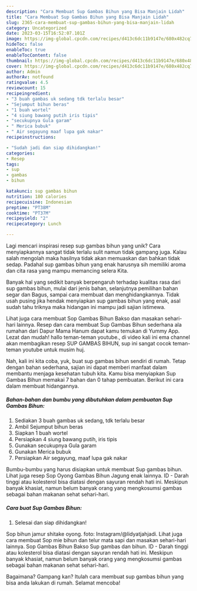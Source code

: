 ```yaml
---
description: "Cara Membuat Sup Gambas Bihun yang Bisa Manjain Lidah"
title: "Cara Membuat Sup Gambas Bihun yang Bisa Manjain Lidah"
slug: 2365-cara-membuat-sup-gambas-bihun-yang-bisa-manjain-lidah
category: Uncategorized
date: 2023-03-15T16:52:07.101Z
image: https://img-global.cpcdn.com/recipes/d413c6dc11b9147e/680x482cq70/sup-gambas-bihun-foto-resep-utama.jpg
hideToc: false
enableToc: true
enableTocContent: false
thumbnail: https://img-global.cpcdn.com/recipes/d413c6dc11b9147e/680x482cq70/sup-gambas-bihun-foto-resep-utama.jpg
cover: https://img-global.cpcdn.com/recipes/d413c6dc11b9147e/680x482cq70/sup-gambas-bihun-foto-resep-utama.jpg
author: Admin
authorAv: notfound
ratingvalue: 4.5
reviewcount: 15
recipeingredient:
- "3 buah gambas uk sedang tdk terlalu besar"
- "Sejumput bihun beras"
- "1 buah wortel"
- "4 siung bawang putih iris tipis"
- "secukupnya Gula garam"
- " Merica bubuk"
- " Air segayung maaf lupa gak nakar"
recipeinstructions:

- "Sudah jadi dan siap dihidangkan!"
categories:
- Resep
tags:
- sup
- gambas
- bihun

katakunci: sup gambas bihun 
nutrition: 180 calories
recipecuisine: Indonesian
preptime: "PT38M"
cooktime: "PT37M"
recipeyield: "2"
recipecategory: Lunch

---
```





Lagi mencari inspirasi resep sup gambas bihun yang unik? Cara menyiapkannya sangat tidak terlalu sulit namun tidak gampang juga. Kalau salah mengolah maka hasilnya tidak akan memuaskan dan bahkan tidak sedap. Padahal sup gambas bihun yang enak harusnya sih memiliki aroma dan cita rasa yang mampu memancing selera Kita.





Banyak hal yang sedikit banyak berpengaruh terhadap kualitas rasa dari sup gambas bihun, mulai dari jenis bahan, selanjutnya pemilihan bahan segar dan Bagus, sampai cara membuat dan menghidangkannya. Tidak usah pusing jika hendak menyiapkan sup gambas bihun yang enak,      asal sudah tahu triknya maka hidangan ini mampu jadi sajian istimewa.














Lihat juga cara membuat Sop Gambas Bihun Bakso dan masakan sehari-hari lainnya. Resep dan cara membuat Sup Gambas Bihun sederhana ala rumahan dari Dapur Mama Hanum dapat kamu temukan di Yummy App. Lezat dan mudah! hallo teman-teman youtube., di video kali ini ema channel akan membagikan resep SUP GAMBAS BIHUN, sup ini sangat cocok teman-teman youtube untuk musim huj.






Nah, kali ini kita coba, yuk, buat sup gambas bihun sendiri di rumah. Tetap dengan bahan sederhana, sajian ini dapat memberi manfaat dalam membantu menjaga kesehatan tubuh kita. Kamu bisa menyiapkan Sup Gambas Bihun memakai 7 bahan dan 0 tahap pembuatan. Berikut ini cara dalam membuat hidangannya.

<!--inarticleads1-->

##### Bahan-bahan dan bumbu yang dibutuhkan dalam pembuatan Sup Gambas Bihun:

1. Sediakan 3 buah gambas uk sedang, tdk terlalu besar
1. Ambil Sejumput bihun beras
1. Siapkan 1 buah wortel
1. Persiapkan 4 siung bawang putih, iris tipis
1. Gunakan secukupnya Gula garam
1. Gunakan  Merica bubuk
1. Persiapkan  Air segayung, maaf lupa gak nakar


Bumbu-bumbu yang harus disiapkan untuk membuat Sup gambas bihun. Lihat juga resep Sop Oyong Gambas Bihun Jagung enak lainnya. ID - Darah tinggi atau kolesterol bisa diatasi dengan sayuran rendah hati ini. Meskipun banyak khasiat, namun belum banyak orang yang mengkosumsi gambas sebagai bahan makanan sehat sehari-hari. 

<!--inarticleads2-->

##### Cara buat Sup Gambas Bihun:


1. Selesai dan siap dihidangkan!

Sop bihun jamur shitake oyong. foto: Instagram/@lidyatjahjadi. Lihat juga cara membuat Sop mie bihun dan telur mata sapi dan masakan sehari-hari lainnya. Sop Gambas Bihun Bakso Sup gambas dan bihun. ID - Darah tinggi atau kolesterol bisa diatasi dengan sayuran rendah hati ini. Meskipun banyak khasiat, namun belum banyak orang yang mengkosumsi gambas sebagai bahan makanan sehat sehari-hari. 

Bagaimana? Gampang kan? Itulah cara membuat sup gambas bihun yang bisa anda lakukan di rumah. Selamat mencoba!
